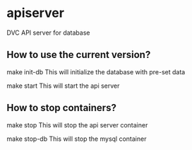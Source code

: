 # apiserver
DVC API server for database 

## How to use the current version?

make init-db 		This will initialize the database with pre-set data

make start		This will start the api server


## How to stop containers?

make stop		This will stop the api server container

make stop-db		This will stop the mysql container
